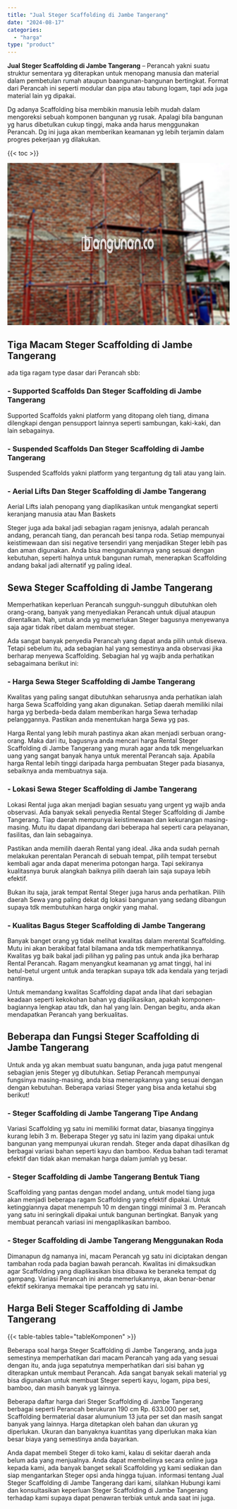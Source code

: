 ```yaml
---
title: "Jual Steger Scaffolding di Jambe Tangerang"
date: "2024-08-17"
categories: 
  - "harga"
type: "product"
---
```


**Jual Steger Scaffolding di Jambe Tangerang** – Perancah yakni suatu struktur sementara yg diterapkan untuk menopang manusia dan material dalam pembetulan rumah ataupun baangunan-bangunan bertingkat. Format dari Perancah ini seperti modular dan pipa atau tabung logam, tapi ada juga material lain yg dipakai.

Dg adanya Scaffolding bisa membikin manusia lebih mudah dalam mengoreksi sebuah komponen bangunan yg rusak. Apalagi bila bangunan yg harus dibetulkan cukup tinggi, maka anda harus menggunakan Perancah. Dg ini juga akan memberikan keamanan yg lebih terjamin dalam progres pekerjaan yg dilakukan.

{{< toc >}}

![Jual Steger Scaffolding di Jambe Tangerang](/images/sewa-scaffolding-steger-31.png)

## Tiga Macam Steger Scaffolding di Jambe Tangerang

ada tiga ragam type dasar dari Perancah sbb:

### \- Supported Scaffolds Dan Steger Scaffolding di Jambe Tangerang

Supported Scaffolds yakni platform yang ditopang oleh tiang, dimana dilengkapi dengan pensupport lainnya seperti sambungan, kaki-kaki, dan lain sebagainya.

### \- Suspended Scaffolds Dan Steger Scaffolding di Jambe Tangerang

Suspended Scaffolds yakni platform yang tergantung dg tali atau yang lain.

### \- Aerial Lifts Dan Steger Scaffolding di Jambe Tangerang

Aerial Lifts ialah penopang yang diaplikasikan untuk mengangkat seperti keranjang manusia atau Man Baskets

Steger juga ada bakal jadi sebagian ragam jenisnya, adalah perancah andang, perancah tiang, dan perancah besi tanpa roda. Setiap mempunyai keistimewaan dan sisi negative tersendiri yang menjadikan Steger lebih pas dan aman digunakan. Anda bisa menggunakannya yang sesuai dengan kebutuhan, seperti halnya untuk bangunan rumah, menerapkan Scaffolding andang bakal jadi alternatif yg paling ideal.

## Sewa Steger Scaffolding di Jambe Tangerang

Memperhatikan keperluan Perancah sungguh-sungguh dibutuhkan oleh orang-orang, banyak yang menyediakan Perancah untuk dijual ataupun direntalkan. Nah, untuk anda yg memerlukan Steger bagusnya menyewanya saja agar tidak ribet dalam membuat steger.

Ada sangat banyak penyedia Perancah yang dapat anda pilih untuk disewa. Tetapi sebelum itu, ada sebagian hal yang semestinya anda observasi jika berharap menyewa Scaffolding. Sebagian hal yg wajib anda perhatikan sebagaimana berikut ini:

### \- Harga Sewa Steger Scaffolding di Jambe Tangerang

Kwalitas yang paling sangat dibutuhkan seharusnya anda perhatikan ialah harga Sewa Scaffolding yang akan digunakan. Setiap daerah memiliki nilai harga yg berbeda-beda dalam memberikan harga Sewa terhadap pelanggannya. Pastikan anda menentukan harga Sewa yg pas.

Harga Rental yang lebih murah pastinya akan akan menjadi serbuan orang-orang. Maka dari itu, bagusnya anda mencari harga Rental Steger Scaffolding di Jambe Tangerang yang murah agar anda tdk mengeluarkan uang yang sangat banyak hanya untuk merental Perancah saja. Apabila harga Rental lebih tinggi daripada harga pembuatan Steger pada biasanya, sebaiknya anda membuatnya saja.

### \- Lokasi Sewa Steger Scaffolding di Jambe Tangerang

Lokasi Rental juga akan menjadi bagian sesuatu yang urgent yg wajib anda observasi. Ada banyak sekali penyedia Rental Steger Scaffolding di Jambe Tangerang. Tiap daerah mempunyai keistimewaan dan kekurangan masing-masing. Mutu itu dapat dipandang dari beberapa hal seperti cara pelayanan, fasilitas, dan lain sebagainya.

Pastikan anda memilih daerah Rental yang ideal. Jika anda sudah pernah melakukan perentalan Perancah di sebuah tempat, pilih tempat tersebut kembali agar anda dapat menerima potongan harga. Tapi sekiranya kualitasnya buruk alangkah baiknya pilih daerah lain saja supaya lebih efektif.

Bukan itu saja, jarak tempat Rental Steger juga harus anda perhatikan. Pilih daerah Sewa yang paling dekat dg lokasi bangunan yang sedang dibangun supaya tdk membutuhkan harga ongkir yang mahal.

### \- Kualitas Bagus Steger Scaffolding di Jambe Tangerang

Banyak banget orang yg tidak melihat kwalitas dalam merental Scaffolding. Mutu ini akan berakibat fatal bilamana anda tdk memperhatikannya. Kwalitas yg baik bakal jadi pilihan yg paling pas untuk anda jika berharap Rental Perancah. Ragam menyangkut keamanan yg amat tinggi, hal ini betul-betul urgent untuk anda terapkan supaya tdk ada kendala yang terjadi nantinya.

Untuk memandang kwalitas Scaffolding dapat anda lihat dari sebagian keadaan seperti kekokohan bahan yg diaplikasikan, apakah komponen-bagiannya lengkap atau tdk, dan hal yang lain. Dengan begitu, anda akan mendapatkan Perancah yang berkualitas.

## Beberapa dan Fungsi Steger Scaffolding di Jambe Tangerang

Untuk anda yg akan membuat suatu bangunan, anda juga patut mengenal sebagian jenis Steger yg dibutuhkan. Setiap Perancah mempunyai fungsinya masing-masing, anda bisa menerapkannya yang sesuai dengan dengan kebutuhan. Beberapa variasi Steger yang bisa anda ketahui sbg berikut!

### \- Steger Scaffolding di Jambe Tangerang Tipe Andang

Variasi Scaffolding yg satu ini memiliki format datar, biasanya tingginya kurang lebih 3 m. Beberapa Steger yg satu ini lazim yang dipakai untuk bangunan yang mempunyai ukuran rendah. Steger anda dapat dihasilkan dg berbagai variasi bahan seperti kayu dan bamboo. Kedua bahan tadi teramat efektif dan tidak akan memakan harga dalam jumlah yg besar.

### \- Steger Scaffolding di Jambe Tangerang Bentuk Tiang

Scaffolding yang pantas dengan model andang, untuk model tiang juga akan menjadi beberapa ragam Scaffolding yang efektif dipakai. Untuk ketinggiannya dapat menempuh 10 m dengan tinggi minimal 3 m. Perancah yang satu ini seringkali dipakai untuk bangunan bertingkat. Banyak yang membuat perancah variasi ini mengaplikasikan bamboo.

### \- Steger Scaffolding di Jambe Tangerang Menggunakan Roda

Dimanapun dg namanya ini, macam Perancah yg satu ini diciptakan dengan tambahan roda pada bagian bawah perancah. Kwalitas ini dimaksudkan agar Scaffolding yang diaplikasikan bisa dibawa ke beraneka tempat dg gampang. Variasi Perancah ini anda memerlukannya, akan benar-benar efektif sekiranya memakai tipe perancah yg satu ini.

## Harga Beli Steger Scaffolding di Jambe Tangerang

{{< table-tables table="tableKomponen" >}}

Beberapa soal harga Steger Scaffolding di Jambe Tangerang, anda juga semestinya memperhatikan dari macam Perancah yang ada yang sesuai dengan itu, anda juga sepatutnya memperhatikan dari sisi bahan yg diterapkan untuk membaut Perancah. Ada sangat banyak sekali material yg bisa digunakan untuk membuat Steger seperti kayu, logam, pipa besi, bamboo, dan masih banyak yg lainnya.

Beberapa daftar harga dari Steger Scaffolding di Jambe Tangerang berbagai seperti Perancah berukuran 190 cm Rp. 633.000 per set, Scaffolding bermaterial dasar alumunium 13 juta per set dan masih sangat banyak yang lainnya. Harga ditetapkan oleh bahan dan ukuran yg diperlukan. Ukuran dan banyaknya kuantitas yang diperlukan maka kian besar biaya yang semestinya anda bayarkan.

Anda dapat membeli Steger di toko kami, kalau di sekitar daerah anda belum ada yang menjualnya. Anda dapat membelinya secara online juga kepada kami, ada banyak banget sekali Scaffolding yg kami sediakan dan siap mengantarkan Steger opsi anda hingga tujuan. informasi tentang Jual Steger Scaffolding di Jambe Tangerang dari kami, silahkan Hubungi kami dan konsultasikan keperluan Steger Scaffolding di Jambe Tangerang terhadap kami supaya dapat penawran terbiak untuk anda saat ini juga.
